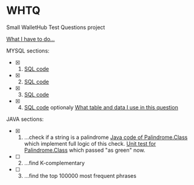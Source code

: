 # WHTQ
Small WalletHub Test Questions project

[What I have to do...](https://github.com/Aqueelone/WHTQ/blob/master/whatHaveToDo.md)

MYSQL sections:
- [x] 1. [SQL code](https://github.com/Aqueelone/WHTQ/blob/master/mysql/mysql1.sql)
- [x] 2. [SQL code](https://github.com/Aqueelone/WHTQ/blob/master/mysql/mysql2.sql)
- [x] 3. [SQL code](https://github.com/Aqueelone/WHTQ/blob/master/mysql/mysql3.sql)
- [x] 4. [SQL code](https://github.com/Aqueelone/WHTQ/blob/master/mysql/mysql4.sql) optionaly [What table and data I use in this question](https://github.com/Aqueelone/WHTQ/blob/master/mysql/mysql3.sql) 

JAVA sections:
- [x] 1. ...check if a string is a palindrome
         [Java code of Palindrome.Class](https://github.com/Aqueelone/WHTQ/blob/master/src/main/java/com/whqt/Palindrome.java) which implement full logic of this check.
         [Unit test for Palindrome.Class](https://github.com/Aqueelone/WHTQ/blob/master/src/test/java/com/whqt/PalindromeTest.java) which passed "as green" now.
- [ ] 2. ...find K-complementary
- [ ] 3. ...find the top 100000 most frequent phrases